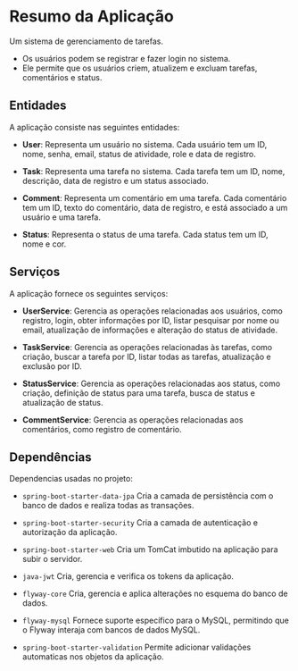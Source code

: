 # Resumo da Aplicação

Um sistema de gerenciamento de tarefas.
- Os usuários podem se registrar e fazer login no sistema.
- Ele permite que os usuários criem, atualizem e excluam tarefas, comentários e status.

## Entidades

A aplicação consiste nas seguintes entidades:

- **User**: Representa um usuário no sistema. Cada usuário tem um ID, nome, senha, email, status de atividade, role e data de registro.
  
- **Task**: Representa uma tarefa no sistema. Cada tarefa tem um ID, nome, descrição, data de registro e um status associado.

- **Comment**: Representa um comentário em uma tarefa. Cada comentário tem um ID, texto do comentário, data de registro, e está associado a um usuário e uma tarefa.

- **Status**: Representa o status de uma tarefa. Cada status tem um ID, nome e cor.

## Serviços

A aplicação fornece os seguintes serviços:

- **UserService**: Gerencia as operações relacionadas aos usuários, como registro, login, obter informações por ID, listar pesquisar por nome ou email, atualização de informações e alteração do status de atividade.

- **TaskService**: Gerencia as operações relacionadas às tarefas, como criação, buscar a tarefa por ID, listar todas as tarefas, atualização e exclusão por ID.

- **StatusService**: Gerencia as operações relacionadas aos status, como criação, definição de status para uma tarefa, busca de status e atualização de status.

- **CommentService**: Gerencia as operações relacionadas aos comentários, como registro de comentário.

## Dependências

Dependencias usadas no projeto:

- `spring-boot-starter-data-jpa`  Cria a camada de persistência com o banco de dados e realiza todas as transações.

- `spring-boot-starter-security`  Cria a camada de autenticação e autorização da aplicação.
  
- `spring-boot-starter-web`  Cria um TomCat imbutido na aplicação para subir o servidor.
  
- `java-jwt`  Cria, gerencia e verifica os tokens da aplicação.
  
- `flyway-core`  Cria, gerencia e aplica alterações no esquema do banco de dados.
  
- `flyway-mysql`  Fornece suporte específico para o MySQL, permitindo que o Flyway interaja com bancos de dados MySQL.
  
- `spring-boot-starter-validation`  Permite adicionar validações automaticas nos objetos da aplicação.


